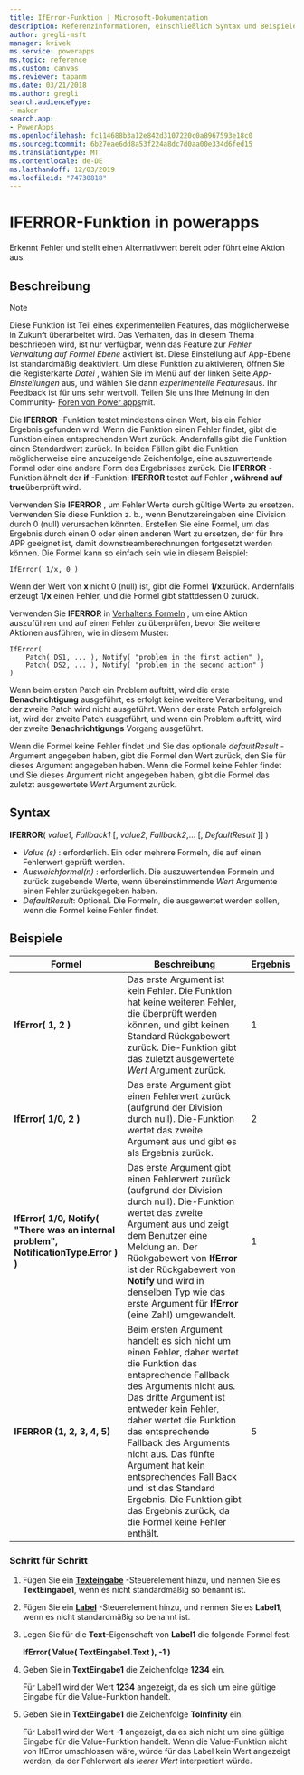 ```yaml
---
title: IfError-Funktion | Microsoft-Dokumentation
description: Referenzinformationen, einschließlich Syntax und Beispielen, für die IFERROR-Funktion in powerapps
author: gregli-msft
manager: kvivek
ms.service: powerapps
ms.topic: reference
ms.custom: canvas
ms.reviewer: tapanm
ms.date: 03/21/2018
ms.author: gregli
search.audienceType:
- maker
search.app:
- PowerApps
ms.openlocfilehash: fc114688b3a12e842d3107220c0a8967593e18c0
ms.sourcegitcommit: 6b27eae6dd8a53f224a8dc7d0aa00e334d6fed15
ms.translationtype: MT
ms.contentlocale: de-DE
ms.lasthandoff: 12/03/2019
ms.locfileid: "74730818"
---
```

# <a name="iferror-function-in-power-apps"></a>IFERROR-Funktion in powerapps

Erkennt Fehler und stellt einen Alternativwert bereit oder führt eine Aktion aus.

## <a name="description"></a>Beschreibung

> [!NOTE]
> Diese Funktion ist Teil eines experimentellen Features, das möglicherweise in Zukunft überarbeitet wird. Das Verhalten, das in diesem Thema beschrieben wird, ist nur verfügbar, wenn das Feature zur *Fehler Verwaltung auf Formel Ebene* aktiviert ist. Diese Einstellung auf App-Ebene ist standardmäßig deaktiviert. Um diese Funktion zu aktivieren, öffnen Sie die Registerkarte *Datei* , wählen Sie im Menü auf der linken Seite *App-Einstellungen* aus, und wählen Sie dann *experimentelle Features*aus. Ihr Feedback ist für uns sehr wertvoll. Teilen Sie uns Ihre Meinung in den Community- [Foren von Power apps](https://powerusers.microsoft.com/t5/Expressions-and-Formulas/bd-p/How-To)mit.

Die **IFERROR** -Funktion testet mindestens einen Wert, bis ein Fehler Ergebnis gefunden wird. Wenn die Funktion einen Fehler findet, gibt die Funktion einen entsprechenden Wert zurück. Andernfalls gibt die Funktion einen Standardwert zurück. In beiden Fällen gibt die Funktion möglicherweise eine anzuzeigende Zeichenfolge, eine auszuwertende Formel oder eine andere Form des Ergebnisses zurück. Die **IFERROR** -Funktion ähnelt der **if** -Funktion: **IFERROR** testet auf Fehler **, während auf** **true**überprüft wird.

Verwenden Sie **IFERROR** , um Fehler Werte durch gültige Werte zu ersetzen. Verwenden Sie diese Funktion z. b., wenn Benutzereingaben eine Division durch 0 (null) verursachen könnten. Erstellen Sie eine Formel, um das Ergebnis durch einen 0 oder einen anderen Wert zu ersetzen, der für Ihre APP geeignet ist, damit downstreamberechnungen fortgesetzt werden können. Die Formel kann so einfach sein wie in diesem Beispiel:

```powerapps-dot
IfError( 1/x, 0 )
```

Wenn der Wert von **x** nicht 0 (null) ist, gibt die Formel **1/x**zurück. Andernfalls erzeugt **1/x** einen Fehler, und die Formel gibt stattdessen 0 zurück.

Verwenden Sie **IFERROR** in [Verhaltens Formeln](../working-with-formulas-in-depth.md) , um eine Aktion auszuführen und auf einen Fehler zu überprüfen, bevor Sie weitere Aktionen ausführen, wie in diesem Muster:

```powerapps-dot
IfError(
    Patch( DS1, ... ), Notify( "problem in the first action" ),
    Patch( DS2, ... ), Notify( "problem in the second action" )
)
```

Wenn beim ersten Patch ein Problem auftritt, wird die erste **Benachrichtigung** ausgeführt, es erfolgt keine weitere Verarbeitung, und der zweite Patch wird nicht ausgeführt. Wenn der erste Patch erfolgreich ist, wird der zweite Patch ausgeführt, und wenn ein Problem auftritt, wird der zweite **Benachrichtigungs** Vorgang ausgeführt.

Wenn die Formel keine Fehler findet und Sie das optionale *defaultResult* -Argument angegeben haben, gibt die Formel den Wert zurück, den Sie für dieses Argument angegeben haben. Wenn die Formel keine Fehler findet und Sie dieses Argument nicht angegeben haben, gibt die Formel das zuletzt ausgewertete *Wert* Argument zurück.

## <a name="syntax"></a>Syntax

**IFERROR**( *value1*, *Fallback1* [, *value2*, *Fallback2*,... [, *DefaultResult* ]] )

* *Value (s)* : erforderlich. Ein oder mehrere Formeln, die auf einen Fehlerwert geprüft werden.
* *Ausweichformel(n)* : erforderlich. Die auszuwertenden Formeln und zurück zugebende Werte, wenn übereinstimmende *Wert* Argumente einen Fehler zurückgegeben haben.
* *DefaultResult*: Optional.  Die Formeln, die ausgewertet werden sollen, wenn die Formel keine Fehler findet.

## <a name="examples"></a>Beispiele

| Formel | Beschreibung | Ergebnis |
| --- | --- | --- |
| **IfError( 1, 2 )** |Das erste Argument ist kein Fehler. Die Funktion hat keine weiteren Fehler, die überprüft werden können, und gibt keinen Standard Rückgabewert zurück. Die-Funktion gibt das zuletzt ausgewertete *Wert* Argument zurück.   | 1 |
| **IfError( 1/0, 2 )** | Das erste Argument gibt einen Fehlerwert zurück (aufgrund der Division durch null). Die-Funktion wertet das zweite Argument aus und gibt es als Ergebnis zurück. | 2 |
| **IfError( 1/0, Notify( "There was an internal problem", NotificationType.Error ) )** | Das erste Argument gibt einen Fehlerwert zurück (aufgrund der Division durch null). Die-Funktion wertet das zweite Argument aus und zeigt dem Benutzer eine Meldung an. Der Rückgabewert von **IfError** ist der Rückgabewert von **Notify** und wird in denselben Typ wie das erste Argument für **IfError** (eine Zahl) umgewandelt. | 1 |
| **IFERROR (1, 2, 3, 4, 5)** | Beim ersten Argument handelt es sich nicht um einen Fehler, daher wertet die Funktion das entsprechende Fallback des Arguments nicht aus. Das dritte Argument ist entweder kein Fehler, daher wertet die Funktion das entsprechende Fallback des Arguments nicht aus. Das fünfte Argument hat kein entsprechendes Fall Back und ist das Standard Ergebnis. Die Funktion gibt das Ergebnis zurück, da die Formel keine Fehler enthält. | 5 |

### <a name="step-by-step"></a>Schritt für Schritt

1. Fügen Sie ein **[Texteingabe](../controls/control-text-input.md)** -Steuerelement hinzu, und nennen Sie es **TextEingabe1**, wenn es nicht standardmäßig so benannt ist.

2. Fügen Sie ein **[Label](../controls/control-text-box.md)** -Steuerelement hinzu, und nennen Sie es **Label1**, wenn es nicht standardmäßig so benannt ist.

3. Legen Sie für die **Text**-Eigenschaft von **Label1** die folgende Formel fest:

    **IfError( Value( TextEingabe1.Text ), -1 )**

4. Geben Sie in **TextEingabe1** die Zeichenfolge **1234** ein.  

    Für Label1 wird der Wert **1234** angezeigt, da es sich um eine gültige Eingabe für die Value-Funktion handelt.

5. Geben Sie in **TextEingabe1** die Zeichenfolge **ToInfinity** ein.

    Für Label1 wird der Wert **-1** angezeigt, da es sich nicht um eine gültige Eingabe für die Value-Funktion handelt.  Wenn die Value-Funktion nicht von IfError umschlossen wäre, würde für das Label kein Wert angezeigt werden, da der Fehlerwert als *leerer Wert* interpretiert würde. 

